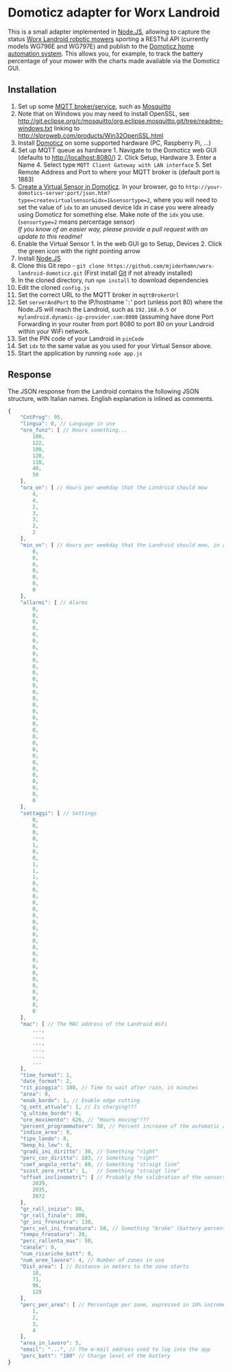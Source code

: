 # Domoticz adapter for Worx Landroid

This is a small adapter implemented in [Node.JS](https://nodejs.org/), allowing to capture the status [Worx Landroid
robotic mowers](https://www.worxlandroid.com/) sporting a RESTful API (currently models WG796E and WG797E) and publish
to the [Domoticz home automation system](http://domoticz.com/). This allows you, for example, to track the battery
percentage of your mower with the charts made available via the Domoticz GUI.

## Installation

1. Set up some [MQTT broker/service](https://github.com/mqtt/mqtt.github.io/wiki/servers), such as [Mosquitto](http://mosquitto.org/)
  1. Note that on Windows you may need to install OpenSSL, see http://git.eclipse.org/c/mosquitto/org.eclipse.mosquitto.git/tree/readme-windows.txt
     linking to http://slproweb.com/products/Win32OpenSSL.html
2. Install [Domoticz](http://domoticz.com/) on some supported hardware (PC, Raspberry Pi, ...)
  1. Set up MQTT queue as hardware
    1. Navigate to the Domoticz web GUI (defaults to [http://localhost:8080/](http://localhost:8080/))
    2. Click Setup, Hardware
    3. Enter a Name
    4. Select type `MQTT Client Gateway with LAN interface`
    5. Set Remote Address and Port to where your MQTT broker is (default port is 1883)
  2. [Create a Virtual Sensor in Domoticz](http://www.domoticz.com/wiki/Domoticz_API/JSON_URL's#Create_a_Virtual_Sensor).
    In your browser, go to `http://your-domotics-server:port/json.htm?type=createvirtualsensor&idx=1&sensortype=2`,
    where you will need to set the value of `idx` to an unused device Idx in case you were already using Domoticz for
    something else. Make note of the `idx` you use. (`sensortype=2` means percentage sensor)  
    _If you know of an easier way, please provide a pull request with an update to this readme!_
  3. Enable the Virtual Sensor
    1. In the web GUI go to Setup, Devices
    2. Click the green icon with the right pointing arrow
3. Install [Node.JS](https://nodejs.org/)
4. Clone this Git repo - `git clone https://github.com/mjiderhamn/worx-landroid-domoticz.git`
  (First install [Git](http://git-scm.com/) if not already installed)
5. In the cloned directory, run `npm install` to download dependencies
6. Edit the cloned `config.js`
  1. Set the correct URL to the MQTT broker in `mqttBrokerUrl`
  2. Set `serverAndPort` to the IP/hostname '`:`' port (unless port 80) where the Node.JS will reach the Landroid,
     such as `192.168.0.5` or `mylandroid.dynamic-ip-provider.com:8080` (assuming have done Port Forwarding in your
     router from port 8080 to port 80 on your Landroid within your WiFi network.
  3. Set the PIN code of your Landroid in `pinCode`
  4. Set `idx` to the same value as you used for your Virtual Sensor above.
7. Start the application by running `node app.js`  

## Response

The JSON response from the Landroid contains the following JSON structure, with Italian names. English explanation 
is inlined as comments.
```javascript
{
    "CntProg": 95,
    "lingua": 0, // Language in use
    "ore_funz": [ // Hours something...
        100,
        122,
        100,
        120,
        110,
        40,
        50
    ],
    "ora_on": [ // Hours per weekday that the Landroid should mow
        4,
        4,
        2,
        3,
        3,
        2,
        2
    ],
    "min_on": [ // Hours per weekday that the Landroid should mow, in addition to the hours above
        0,
        0,
        0,
        0,
        0,
        0,
        0
    ],
    "allarmi": [ // Alarms
        0,
        0,
        0,
        0,
        0,
        0,
        0,
        0,
        0,
        0,
        0,
        0,
        0,
        0,
        0,
        0,
        0,
        0,
        0,
        0,
        0,
        0,
        0,
        0,
        0,
        0,
        0,
        0,
        0,
        0,
        0
    ],
    "settaggi": [ // Settings
        0,
        0,
        0,
        0,
        1,
        0,
        0,
        1,
        1,
        1,
        0,
        0,
        0,
        0,
        0,
        0,
        0,
        0,
        0,
        0,
        0,
        0,
        0,
        0,
        0,
        0,
        0,
        0,
        0,
        0,
        0
    ],
    "mac": [ // The MAC address of the Landroid WiFi
        ...,
        ...,
        ...,
        ...,
        ...,
        ...
    ],
    "time_format": 1,
    "date_format": 2,
    "rit_pioggia": 180, // Time to wait after rain, in minutes
    "area": 0,
    "enab_bordo": 1, // Enable edge cutting
    "g_sett_attuale": 1, // Is charging???
    "g_ultimo_bordo": 0,
    "ore_movimento": 626, // "Hours moving"??? 
    "percent_programmatore": 50, // Percent increase of the automatic area setting
    "indice_area": 9,
    "tipo_lando": 8,
    "beep_hi_low": 0,
    "gradi_ini_diritto": 30, // Something "right"
    "perc_cor_diritto": 103, // Something "right"
    "coef_angolo_retta": 80, // Something "straigt line"
    "scost_zero_retta": 1,   // Something "straigt line"
    "offset_inclinometri": [ // Probably the calibration of the sensors
        2039,
        2035,
        2672
    ],
    "gr_rall_inizio": 80,
    "gr_rall_finale": 300,
    "gr_ini_frenatura": 130,
    "perc_vel_ini_frenatura": 50, // Something "brake" (battery percent when returning to charger???)
    "tempo_frenatura": 20,
    "perc_rallenta_max": 50,
    "canale": 0,
    "num_ricariche_batt": 0,
    "num_aree_lavoro": 4, // Number of zones in use
    "Dist_area": [ // Distance in meters to the zone starts
        18,
        71,
        96,
        129
    ],
    "perc_per_area": [ // Percentage per zone, expressed in 10% increments (i.e. 3 = 30%)
        1,
        2,
        3,
        4
    ],
    "area_in_lavoro": 5,
    "email": "...", // The e-mail address used to log into the app
    "perc_batt": "100" // Charge level of the battery
}
```